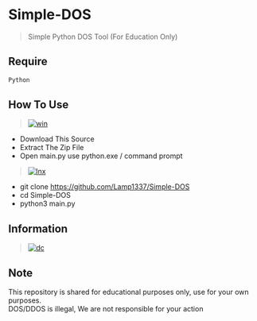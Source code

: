 # Simple-DOS
> Simple Python DOS Tool (For Education Only)

## Require
```bash
Python
```

## How To Use
> [![win](https://img.shields.io/badge/windows-0078D6?style=for-the-badge&logo=windows&logoColor=white)](https://github.com/Lamp1337)
  - Download This Source
  - Extract The Zip File
  - Open main.py use python.exe / command prompt

> [![lnx](https://img.shields.io/badge/linux-0078D6?style=for-the-badge&logo=linux&logoColor=white)](https://github.com/Lamp1337)
  - git clone https://github.com/Lamp1337/Simple-DOS
  - cd Simple-DOS
  - python3 main.py
  
## Information
> [![dc](https://img.shields.io/badge/Discord-7289DA?style=for-the-badge&logo=discord&logoColor=white)](https://discordapp.com/users/885830821704003614/)

## Note
This repository is shared for educational purposes only, use for your own purposes.
<br>
DOS/DDOS is illegal, We are not responsible for your action
